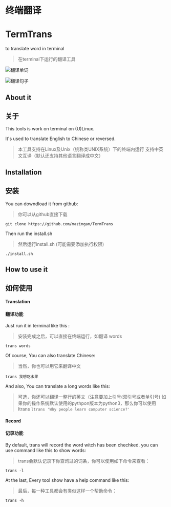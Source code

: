 # 终端翻译 

# TermTrans
to translate word in terminal

> 在terminal下运行的翻译工具

![翻译单词](http://oe3hv1l98.bkt.clouddn.com/short-trans.gif)

![翻译句子](http://oe3hv1l98.bkt.clouddn.com/long-trans.gif)


## About it

## 关于
This tools is work on terminal on (U)Linux.

It's used to translate English to Chinese or reversed.

> 本工具支持在Linux及Unix（统称类UNIX系统）下的终端内运行
支持中英文互译（默认还支持其他语言翻译成中文）


## Installation
## 安装
You can downdload it from github:
> 你可以从github直接下载

`git clone https://github.com/mazingan/TermTrans`

Then run the install.sh
> 然后运行install.sh (可能需要添加执行权限)

`./install.sh`

## How to use it
## 如何使用

#### Translation
#### 翻译功能
Just run it in terminal like this :
> 安装完成之后，可以直接在终端运行，如翻译 words

`trans words`

Of course, You can also translate Chinese:
> 当然，你也可以用它来翻译中文

`trans 我想吃水果`

And also, You can translate a long words like this:
> 可选，你还可以翻译一整行的英文（注意要加上引号(双引号或者单引号)
如果你的操作系统默认使用的pythpon版本为python3，那么你可以使用ltrans
`ltrans 'Why people learn computer science?'`


#### Record
#### 记录功能
By default, trans will record the word witch has been chechked. you can use command like this to show words:
> trans会默认记录下你查询过的词条，你可以使用如下命令来查看：

`trans -l`

At the last, Every tool show have a help command like this:
> 最后，每一种工具都会有类似这样一个帮助命令：

`trans -h`
